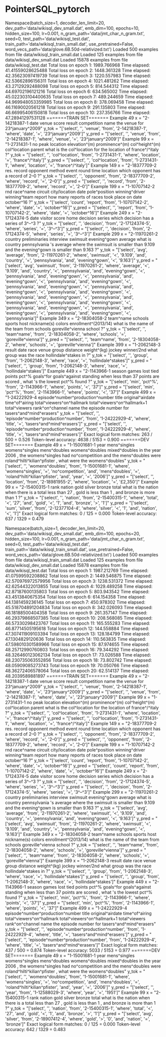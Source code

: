 # PointerSQL_pytorchNamespace(batch_size=1, decoder_len_limit=20, dev_path='data/wikisql_dev_small.dat', emb_dim=100, epochs=10, hidden_size=100, lr=0.001, n_gram_path='data/jmt_char_n_gram.txt', seed=0, test_path='data/wikisql_test.dat', train_path='data/wikisql_train_small.dat', use_pretrained=False, word_vecs_path='data/glove.6B.50d-relativized.txt')Loaded 500 examples from file data/wikisql_train_small.datLoaded 125 examples from file data/wikisql_dev_small.datLoaded 15878 examples from file data/wikisql_test.datTotal loss on epoch 1: 1989.766968Time elapsed:  41.41559028625488Total loss on epoch 2: 1448.361328Time elapsed:  42.35623097419739Total loss on epoch 3: 1220.557983Time elapsed:  42.53662896156311Total loss on epoch 4: 1021.481262Time elapsed:  43.27129292488098Total loss on epoch 5: 814.544312Time elapsed:  44.69702196121216Total loss on epoch 6: 634.565002Time elapsed:  45.022303104400635Total loss on epoch 7: 489.244659Time elapsed:  44.969948053359985Total loss on epoch 8: 378.069458Time elapsed:  46.11690020561218Total loss on epoch 9: 291.135803Time elapsed:  46.66995406150818Total loss on epoch 10: 237.356766Time elapsed:  47.28941297531128=======TRAIN SET=======Example 49  x      = "2-14218387-1 date venue score result competition name the venue for 23^january^2009"  y_tok  = "['select', '<GO>', 'venue', 'from', '2-14218387-1', 'where', 'date', '=', '23^january^2009']"  y_pred = "['select', '<GO>', 'venue', 'from', '2-14218387-1', 'where', 'venue', '=', '23^january^2009']"Example 99  x      = "1-2731431-1 no peak location elevation^(m) prominence^(m) col^height^(m) col^location parent what is the col^location for the location of france^/^italy ?"  y_tok  = "['select', '<GO>', 'col^location', 'from', '1-2731431-1', 'where', 'location', '=', 'france^/^italy']"  y_pred = "['select', '<GO>', 'col^location', 'from', '1-2731431-1', 'where', 'location', '=', 'france^/^italy']"Example 149  x      = "2-18377709-2 res. record opponent method event round time location which opponent has a record of 2–0 ?"  y_tok  = "['select', '<GO>', 'opponent', 'from', '2-18377709-2', 'where', 'record', '=', '2–0']"  y_pred = "['select', '<GO>', 'record', 'from', '2-18377709-2', 'where', 'record', '=', '2–0']"Example 199  x      = "1-10707142-2 rnd race^name circuit city/location date pole^position winning^driver winning^team report how many reports of races took place on date october^16 ?"  y_tok  = "['select', 'count', 'report', 'from', '1-10707142-2', 'where', 'date', '=', 'october^16']"  y_pred = "['select', '<GO>', 'report', 'from', '1-10707142-2', 'where', 'date', '=', 'october^16']"Example 249  x      = "2-17124374-5 date visitor score home decision series which decision has a series of 3^–^3 ?"  y_tok  = "['select', '<GO>', 'decision', 'from', '2-17124374-5', 'where', 'series', '=', '3^–^3']"  y_pred = "['select', '<GO>', 'decision', 'from', '2-17124374-5', 'where', 'series', '=', '3^–^3']"Example 299  x      = "2-11970261-2 country preliminaries interview swimsuit evening^gown average what is country pennsylvania 's average where the swimsuit is smaller than 9.109 and the evening^gown is smaller than 9.163 ?"  y_tok  = "['select', 'avg', 'average', 'from', '2-11970261-2', 'where', 'swimsuit', '<', '9.109', 'and', 'country', '=', 'pennsylvania', 'and', 'evening^gown', '<', '9.163']"  y_pred = "['select', 'avg', 'swimsuit', 'from', '2-11970261-2', 'where', 'average', '<', '9.109', 'and', 'country', '<', 'pennsylvania', 'and', 'evening^gown', '<', 'pennsylvania', 'and', 'evening^gown', '<', 'pennsylvania', 'and', 'evening^gown', '<', 'pennsylvania', 'and', 'evening^gown', '<', 'pennsylvania', 'and', 'evening^gown', '<', 'pennsylvania', 'and', 'evening^gown', '<', 'pennsylvania', 'and', 'evening^gown', '<', 'pennsylvania', 'and', 'evening^gown', '<', 'pennsylvania', 'and', 'evening^gown', '<', 'pennsylvania', 'and', 'evening^gown', '<', 'pennsylvania', 'and', 'evening^gown', '<', 'pennsylvania', 'and', 'evening^gown', '<', 'pennsylvania', 'and', 'evening^gown', '<', 'pennsylvania']"Example 349  x      = "2-18304058-2 team^name schools sports host nickname(s) colors enrollment^(2013/14) what is the name of the team from schools goreville^vienna school ?"  y_tok  = "['select', '<GO>', 'team^name', 'from', '2-18304058-2', 'where', 'schools', '=', 'goreville^vienna']"  y_pred = "['select', '<GO>', 'team^name', 'from', '2-18304058-2', 'where', 'schools', '=', 'goreville^vienna']"Example 399  x      = "1-2062148-3 result date race venue group distance weight^(kg) jockey winner/2nd what group was the race hollindale^stakes in ?"  y_tok  = "['select', '<GO>', 'group', 'from', '1-2062148-3', 'where', 'race', '=', 'hollindale^stakes']"  y_pred = "['select', '<GO>', 'group', 'from', '1-2062148-3', 'where', 'race', '=', 'hollindale^stakes']"Example 449  x      = "2-1143966-1 season games lost tied points pct^% goals^for goals^against standing when less than 37 points are scored , what 's the lowest pct^% found ?"  y_tok  = "['select', 'min', 'pct^%', 'from', '2-1143966-1', 'where', 'points', '<', '37']"  y_pred = "['select', 'min', 'pct^%', 'from', '2-1143966-1', 'where', 'points', '<', '37']"Example 499  x      = "1-24222929-4 episode^number^production^number title original^airdate time^of^airing total^viewers^on^hallmark total^viewers^on^hallmark+1 total^viewers rank^on^channel name the episode number for tasers^and^mind^erasers"  y_tok  = "['select', '<GO>', 'episode^number^production^number', 'from', '1-24222929-4', 'where', 'title', '=', 'tasers^and^mind^erasers']"  y_pred = "['select', '<GO>', 'episode^number^production^number', 'from', '1-24222929-4', 'where', 'title', '=', 'tasers^and^mind^erasers']"Exact logical form matches: 263 / 500 = 0.526Token-level accuracy: 4638 / 5153 = 0.900=======DEV SET=======Example 49  x      = "1-15001681-1 year mens^singles womens^singles mens^doubles womens^doubles mixed^doubles in the year 2006 , the womens^singles had no^competition and the mens^doubles were roland^hilti^kilian^pfister , what were the womens^doubles"  y_tok  = "['select', '<GO>', 'womens^doubles', 'from', '1-15001681-1', 'where', 'womens^singles', '=', 'no^competition', 'and', 'mens^doubles', '=', 'roland^hilti^kilian^pfister', 'and', 'year', '=', '2006']"  y_pred = "['select', '<GO>', 'location', 'from', '2-18981955-2', 'where', 'location', '=', '£2,350']"Example 99  x      = "2-15400315-1 rank nation gold silver bronze total what is the nation when there is a total less than 27 , gold is less than 1 , and bronze is more than 1 ?"  y_tok  = "['select', '<GO>', 'nation', 'from', '2-15400315-1', 'where', 'total', '<', '27', 'and', 'gold', '<', '1', 'and', 'bronze', '>', '1']"  y_pred = "['select', 'sum', 'silver', 'from', '2-12377104-4', 'where', 'silver', '<', '1', 'and', 'nation', '<', '1']"Exact logical form matches: 0 / 125 = 0.000Token-level accuracy: 637 / 1329 = 0.479Namespace(batch_size=1, decoder_len_limit=20, dev_path='data/wikisql_dev_small.dat', emb_dim=100, epochs=20, hidden_size=100, lr=0.001, n_gram_path='data/jmt_char_n_gram.txt', seed=0, test_path='data/wikisql_test.dat', train_path='data/wikisql_train_small.dat', use_pretrained=False, word_vecs_path='data/glove.6B.50d-relativized.txt')Loaded 500 examples from file data/wikisql_train_small.datLoaded 125 examples from file data/wikisql_dev_small.datLoaded 15878 examples from file data/wikisql_test.datTotal loss on epoch 1: 1987.212769Time elapsed:  41.07599592208862Total loss on epoch 2: 1449.546875Time elapsed:  42.570976972579956Total loss on epoch 3: 1238.531372Time elapsed:  42.62544322013855Total loss on epoch 4: 1029.489258Time elapsed:  42.87187600135803Total loss on epoch 5: 803.943542Time elapsed:  43.4513840675354Total loss on epoch 6: 614.154358Time elapsed:  44.1381459236145Total loss on epoch 7: 450.978302Time elapsed:  45.518704891204834Total loss on epoch 8: 342.026093Time elapsed:  46.18188500404358Total loss on epoch 9: 261.357147Time elapsed:  46.29379868507385Total loss on epoch 10: 208.568085Time elapsed:  46.57330298423767Total loss on epoch 11: 165.555283Time elapsed:  46.87714505195618Total loss on epoch 12: 144.558884Time elapsed:  47.307411909103394Total loss on epoch 13: 128.184799Time elapsed:  47.1304829120636Total loss on epoch 14: 110.563835Time elapsed:  47.598010301589966Total loss on epoch 15: 87.974655Time elapsed:  48.25712990760803Total loss on epoch 16: 79.344292Time elapsed:  48.326460123062134Total loss on epoch 17: 73.026588Time elapsed:  48.230735063552856Total loss on epoch 18: 73.802742Time elapsed:  48.05909085273743Total loss on epoch 19: 70.050766Time elapsed:  48.36272406578064Total loss on epoch 20: 62.514137Time elapsed:  48.2039589881897=======TRAIN SET=======Example 49  x      = "2-14218387-1 date venue score result competition name the venue for 23^january^2009"  y_tok  = "['select', '<GO>', 'venue', 'from', '2-14218387-1', 'where', 'date', '=', '23^january^2009']"  y_pred = "['select', '<GO>', 'venue', 'from', '2-14218387-1', 'where', 'date', '=', '23^january^2009']"Example 99  x      = "1-2731431-1 no peak location elevation^(m) prominence^(m) col^height^(m) col^location parent what is the col^location for the location of france^/^italy ?"  y_tok  = "['select', '<GO>', 'col^location', 'from', '1-2731431-1', 'where', 'location', '=', 'france^/^italy']"  y_pred = "['select', '<GO>', 'col^location', 'from', '1-2731431-1', 'where', 'location', '=', 'france^/^italy']"Example 149  x      = "2-18377709-2 res. record opponent method event round time location which opponent has a record of 2–0 ?"  y_tok  = "['select', '<GO>', 'opponent', 'from', '2-18377709-2', 'where', 'record', '=', '2–0']"  y_pred = "['select', '<GO>', 'opponent', 'from', '2-18377709-2', 'where', 'record', '=', '2–0']"Example 199  x      = "1-10707142-2 rnd race^name circuit city/location date pole^position winning^driver winning^team report how many reports of races took place on date october^16 ?"  y_tok  = "['select', 'count', 'report', 'from', '1-10707142-2', 'where', 'date', '=', 'october^16']"  y_pred = "['select', 'count', 'report', 'from', '1-10707142-2', 'where', 'date', '=', 'october^16']"Example 249  x      = "2-17124374-5 date visitor score home decision series which decision has a series of 3^–^3 ?"  y_tok  = "['select', '<GO>', 'decision', 'from', '2-17124374-5', 'where', 'series', '=', '3^–^3']"  y_pred = "['select', '<GO>', 'decision', 'from', '2-17124374-5', 'where', 'series', '=', '3^–^3']"Example 299  x      = "2-11970261-2 country preliminaries interview swimsuit evening^gown average what is country pennsylvania 's average where the swimsuit is smaller than 9.109 and the evening^gown is smaller than 9.163 ?"  y_tok  = "['select', 'avg', 'average', 'from', '2-11970261-2', 'where', 'swimsuit', '<', '9.109', 'and', 'country', '=', 'pennsylvania', 'and', 'evening^gown', '<', '9.163']"  y_pred = "['select', 'avg', 'swimsuit', 'from', '2-11970261-2', 'where', 'swimsuit', '<', '9.109', 'and', 'country', '=', 'pennsylvania', 'and', 'evening^gown', '<', '9.163']"Example 349  x      = "2-18304058-2 team^name schools sports host nickname(s) colors enrollment^(2013/14) what is the name of the team from schools goreville^vienna school ?"  y_tok  = "['select', '<GO>', 'team^name', 'from', '2-18304058-2', 'where', 'schools', '=', 'goreville^vienna']"  y_pred = "['select', '<GO>', 'team^name', 'from', '2-18304058-2', 'where', 'schools', '=', 'goreville^vienna']"Example 399  x      = "1-2062148-3 result date race venue group distance weight^(kg) jockey winner/2nd what group was the race hollindale^stakes in ?"  y_tok  = "['select', '<GO>', 'group', 'from', '1-2062148-3', 'where', 'race', '=', 'hollindale^stakes']"  y_pred = "['select', '<GO>', 'group', 'from', '1-2062148-3', 'where', 'race', '=', 'hollindale^stakes']"Example 449  x      = "2-1143966-1 season games lost tied points pct^% goals^for goals^against standing when less than 37 points are scored , what 's the lowest pct^% found ?"  y_tok  = "['select', 'min', 'pct^%', 'from', '2-1143966-1', 'where', 'points', '<', '37']"  y_pred = "['select', 'min', 'pct^%', 'from', '2-1143966-1', 'where', 'points', '<', '37']"Example 499  x      = "1-24222929-4 episode^number^production^number title original^airdate time^of^airing total^viewers^on^hallmark total^viewers^on^hallmark+1 total^viewers rank^on^channel name the episode number for tasers^and^mind^erasers"  y_tok  = "['select', '<GO>', 'episode^number^production^number', 'from', '1-24222929-4', 'where', 'title', '=', 'tasers^and^mind^erasers']"  y_pred = "['select', '<GO>', 'episode^number^production^number', 'from', '1-24222929-4', 'where', 'title', '=', 'tasers^and^mind^erasers']"Exact logical form matches: 437 / 500 = 0.874Token-level accuracy: 5033 / 5153 = 0.977=======DEV SET=======Example 49  x      = "1-15001681-1 year mens^singles womens^singles mens^doubles womens^doubles mixed^doubles in the year 2006 , the womens^singles had no^competition and the mens^doubles were roland^hilti^kilian^pfister , what were the womens^doubles"  y_tok  = "['select', '<GO>', 'womens^doubles', 'from', '1-15001681-1', 'where', 'womens^singles', '=', 'no^competition', 'and', 'mens^doubles', '=', 'roland^hilti^kilian^pfister', 'and', 'year', '=', '2006']"  y_pred = "['select', '<GO>', 'year', 'from', '1-12588029-3', 'where', 'year', '=', '1951']"Example 99  x      = "2-15400315-1 rank nation gold silver bronze total what is the nation when there is a total less than 27 , gold is less than 1 , and bronze is more than 1 ?"  y_tok  = "['select', '<GO>', 'nation', 'from', '2-15400315-1', 'where', 'total', '<', '27', 'and', 'gold', '<', '1', 'and', 'bronze', '>', '1']"  y_pred = "['select', 'avg', 'silver', 'from', '2-18907412-4', 'where', 'gold', '>', '0', 'and', 'nation', '=', 'bronze']"Exact logical form matches: 0 / 125 = 0.000Token-level accuracy: 642 / 1329 = 0.483